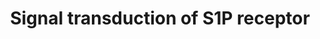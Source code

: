 ---
annotations:
- type: Pathway Ontology
  value: sphingosine 1-phosphate signaling pathway
authors:
- S.Doniger
- MaintBot
- Ddigles
- Khanspers
- Eweitz
description: This is a representation of figure 2 from T. Hla, et al. 2001, Science,
  294, pg. 1877.  Sphingosine-1-phosphate (S1P) is a signaling sphingolipid, also
  known as lysosphingolipid. It is also referred to as a bioactive lipid mediator.
  Sphingolipids at large form a class of lipids characterized by a particular aliphatic
  aminoalcohol, which is sphingosine.
last-edited: 2021-05-23
organisms:
- Mus musculus
redirect_from:
- /index.php/Pathway:WP57
- /instance/WP57
schema-jsonld:
- '@context': https://schema.org/
  '@id': https://wikipathways.github.io/pathways/WP57.html
  '@type': Dataset
  creator:
    '@type': Organization
    name: WikiPathways
  description: This is a representation of figure 2 from T. Hla, et al. 2001, Science,
    294, pg. 1877.  Sphingosine-1-phosphate (S1P) is a signaling sphingolipid, also
    known as lysosphingolipid. It is also referred to as a bioactive lipid mediator.
    Sphingolipids at large form a class of lipids characterized by a particular aliphatic
    aminoalcohol, which is sphingosine.
  keywords:
  - Mapk12
  - Mapk3
  - Pik3c2g
  - Edg3
  - Smpd2
  - Sphk2
  - Gnai1
  - Akt1
  - Gnai2
  - Asah2
  - Mapk1
  - Sphk1
  - Mapk6
  - Edg1
  - Mapk7
  - Akt3
  - Gnai3
  - Edg8
  - Edg5
  - Plcb3
  - Akt2
  - Racgap1
  license: CC0
  name: Signal transduction of S1P receptor
seo: CreativeWork
title: Signal transduction of S1P receptor
wpid: WP57
---